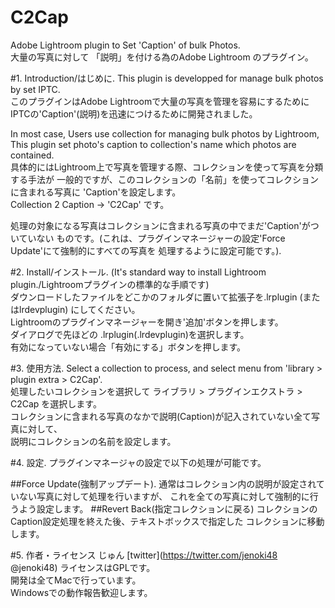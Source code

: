 C2Cap
=====

Adobe Lightroom plugin to Set 'Caption' of bulk Photos.  
大量の写真に対して 「説明」を付ける為のAdobe Lightroom のプラグイン。  

#1. Introduction/はじめに.
This plugin is developped for manage bulk photos by set IPTC.  
このプラグインはAdobe Lightroomで大量の写真を管理を容易にするために
IPTCの'Caption'(説明)を迅速につけるために開発されました。

In most case, Users use collection for managing bulk photos by Lightroom,
This plugin set photo's caption to collection's name which photos are contained.   
具体的にはLightroom上で写真を管理する際、コレクションを使って写真を分類する手法が
一般的ですが、このコレクションの「名前」を使ってコレクションに含まれる写真に
'Caption'を設定します。  
Collection 2 Caption -> 'C2Cap' です。

処理の対象になる写真はコレクションに含まれる写真の中でまだ'Caption'がついていない
ものです。(これは、プラグインマネージャーの設定'Force Update'にて強制的にすべての写真を
処理するように設定可能です。). 

#2. Install/インストール. 
(It's standard way to install Lightroom plugin./Lightroomプラグインの標準的な手順です)  
ダウンロードしたファイルをどこかのフォルダに置いて拡張子を.lrplugin (またはlrdevplugin)
にしてください。  
Lightroomのプラグインマネージャーを開き'追加'ボタンを押します。  
ダイアログで先ほどの .lrplugin(.lrdevplugin)を選択します。  
有効になっていない場合「有効にする」ボタンを押します。

#3. 使用方法. 
Select a collection to process, and select menu from 'library > plugin extra > C2Cap'.  
処理したいコレクションを選択して ライブラリ > プラグインエクストラ > C2Cap を選択します。  
コレクションに含まれる写真のなかで説明(Caption)が記入されていない全て写真に対して、  
説明にコレクションの名前を設定します。  

#4. 設定. 
プラグインマネージャの設定で以下の処理が可能です。

##Force Update(強制アップデート). 
通常はコレクション内の説明が設定されていない写真に対して処理を行いますが、
これを全ての写真に対して強制的に行うよう設定します。
##Revert Back(指定コレクションに戻る)
コレクションのCaption設定処理を終えた後、テキストボックスで指定した
コレクションに移動します。

#5. 作者・ライセンス
じゅん [twitter](https://twitter.com/jenoki48 @jenoki48)
ライセンスはGPLです。  
開発は全てMacで行っています。  
Windowsでの動作報告歓迎します。
